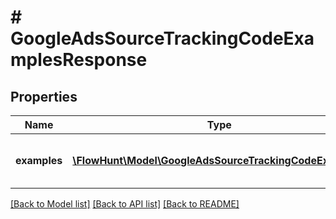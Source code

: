 # # GoogleAdsSourceTrackingCodeExamplesResponse

## Properties

Name | Type | Description | Notes
------------ | ------------- | ------------- | -------------
**examples** | [**\FlowHunt\Model\GoogleAdsSourceTrackingCodeExample[]**](GoogleAdsSourceTrackingCodeExample.md) | List of tracking code examples |

[[Back to Model list]](../../README.md#models) [[Back to API list]](../../README.md#endpoints) [[Back to README]](../../README.md)
